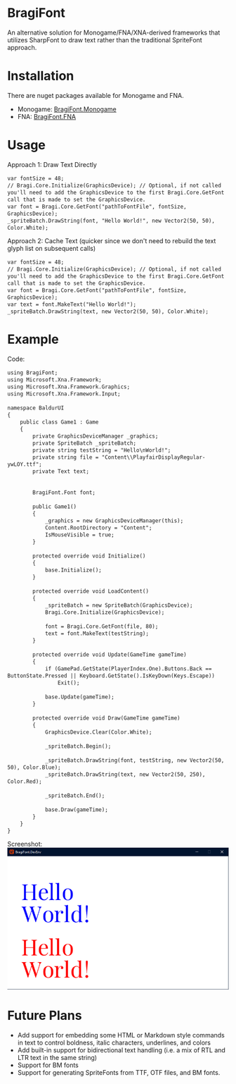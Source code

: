 # BragiFont
An alternative solution for Monogame/FNA/XNA-derived frameworks that utilizes SharpFont to draw text rather than the traditional SpriteFont approach.

# Installation
There are nuget packages available for Monogame and FNA.
- Monogame: [BragiFont.Monogame](https://www.nuget.org/packages/BragiFont.Monogame/)
- FNA: [BragiFont.FNA](https://www.nuget.org/packages/BragiFont.FNA/)

# Usage
Approach 1: Draw Text Directly
```
var fontSize = 48;
// Bragi.Core.Initialize(GraphicsDevice); // Optional, if not called you'll need to add the GraphicsDevice to the first Bragi.Core.GetFont call that is made to set the GraphicsDevice.
var font = Bragi.Core.GetFont("pathToFontFile", fontSize, GraphicsDevice);
_spriteBatch.DrawString(font, "Hello World!", new Vector2(50, 50), Color.White);
```

Approach 2: Cache Text (quicker since we don't need to rebuild the text glyph list on subsequent calls)
```
var fontSize = 48;
// Bragi.Core.Initialize(GraphicsDevice); // Optional, if not called you'll need to add the GraphicsDevice to the first Bragi.Core.GetFont call that is made to set the GraphicsDevice.
var font = Bragi.Core.GetFont("pathToFontFile", fontSize, GraphicsDevice);
var text = font.MakeText("Hello World!");
_spriteBatch.DrawString(text, new Vector2(50, 50), Color.White);

```

# Example
Code:
```
using BragiFont;
using Microsoft.Xna.Framework;
using Microsoft.Xna.Framework.Graphics;
using Microsoft.Xna.Framework.Input;

namespace BaldurUI
{
    public class Game1 : Game
    {
        private GraphicsDeviceManager _graphics;
        private SpriteBatch _spriteBatch;
        private string testString = "Hello\nWorld!";
        private string file = "Content\\PlayfairDisplayRegular-ywLOY.ttf";
        private Text text;


        BragiFont.Font font;

        public Game1()
        {
            _graphics = new GraphicsDeviceManager(this);
            Content.RootDirectory = "Content";
            IsMouseVisible = true;
        }

        protected override void Initialize()
        {
            base.Initialize();
        }

        protected override void LoadContent()
        {
            _spriteBatch = new SpriteBatch(GraphicsDevice);
            Bragi.Core.Initialize(GraphicsDevice);

            font = Bragi.Core.GetFont(file, 80);
            text = font.MakeText(testString);
        }

        protected override void Update(GameTime gameTime)
        {
            if (GamePad.GetState(PlayerIndex.One).Buttons.Back == ButtonState.Pressed || Keyboard.GetState().IsKeyDown(Keys.Escape))
                Exit();

            base.Update(gameTime);
        }

        protected override void Draw(GameTime gameTime)
        {
            GraphicsDevice.Clear(Color.White);

            _spriteBatch.Begin();

            _spriteBatch.DrawString(font, testString, new Vector2(50, 50), Color.Blue);
            _spriteBatch.DrawString(text, new Vector2(50, 250), Color.Red);

            _spriteBatch.End();

            base.Draw(gameTime);
        }
    }
}

```

Screenshot:
![Screenshot](https://github.com/vonderborch/BragiFont/blob/main/Example.PNG?raw=true)


# Future Plans
- Add support for embedding some HTML or Markdown style commands in text to control boldness, italic characters, underlines, and colors
- Add built-in support for bidirectional text handling (i.e. a mix of RTL and LTR text in the same string)
- Support for BM fonts
- Support for generating SpriteFonts from TTF, OTF files, and BM fonts.
